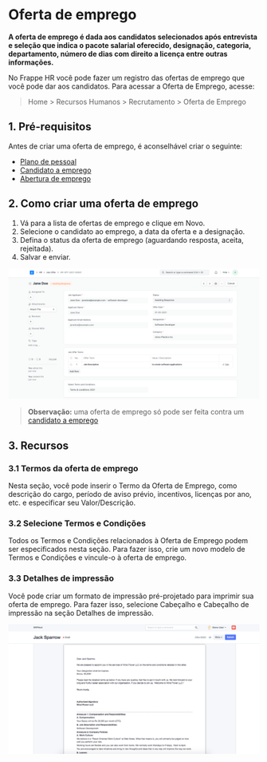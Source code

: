# Oferta de emprego



**A oferta de emprego é dada aos candidatos selecionados após entrevista e seleção que indica o pacote salarial oferecido, designação, categoria, departamento, número de dias com direito a licença entre outras informações.**


No Frappe HR você pode fazer um registro das ofertas de emprego que você pode dar aos candidatos. Para acessar a Oferta de Emprego, acesse:


> Home > Recursos Humanos > Recrutamento > Oferta de Emprego


## 1. Pré-requisitos


Antes de criar uma oferta de emprego, é aconselhável criar o seguinte:


* [Plano de pessoal](/docs/pt/human-resources/staffing-plan)
* [Candidato a emprego](/docs/pt/human-resources/job-applicant)
* [Abertura de emprego](/docs/pt/human-resources/job-opening)


## 2. Como criar uma oferta de emprego


1. Vá para a lista de ofertas de emprego e clique em Novo.
2. Selecione o candidato ao emprego, a data da oferta e a designação.
3. Defina o status da oferta de emprego (aguardando resposta, aceita, rejeitada).
4. Salvar e enviar.


![Oferta de emprego](/files/job-offer.png)


> **Observação:** uma oferta de emprego só pode ser feita contra um [candidato a emprego](/docs/pt/human-resources/job-applicant)


## 3. Recursos


### 3.1 Termos da oferta de emprego


Nesta seção, você pode inserir o Termo da Oferta de Emprego, como descrição do cargo, período de aviso prévio, incentivos, licenças por ano, etc. e especificar seu Valor/Descrição.


### 3.2 Selecione Termos e Condições


Todos os Termos e Condições relacionados à Oferta de Emprego podem ser especificados nesta seção. Para fazer isso, crie um novo modelo de Termos e Condições e vincule-o à oferta de emprego.


### 3.3 Detalhes de impressão


Você pode criar um formato de impressão pré-projetado para imprimir sua oferta de emprego. Para fazer isso, selecione Cabeçalho e Cabeçalho de impressão na seção Detalhes de impressão.


![Oferta de emprego](/files/job-offer-print.png)



